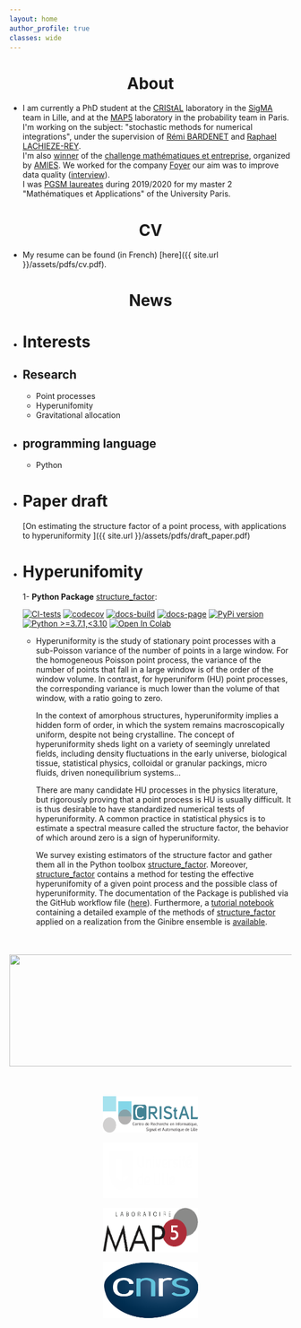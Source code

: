 ```yaml
---
layout: home
author_profile: true
classes: wide
---
```

<center> <h1>About </h1> </center>

* I am currently a PhD student at the [CRIStAL](https://www.cristal.univ-lille.fr/) laboratory in the [SigMA](https://www.cristal.univ-lille.fr/?rubrique27&eid=30) team in Lille, and at the [MAP5](https://map5.mi.parisdescartes.fr/) laboratory in the probability team in Paris.\
I'm working on the subject: "stochastic methods for numerical integrations", under the supervision of [Rémi BARDENET](http://rbardenet.github.io/) and  [Raphael LACHIEZE-REY](https://helios2.mi.parisdescartes.fr/~rlachiez/).\
I'm also [winner](https://briques2math.home.blog/2021/10/26/diala-mariem-et-mehdi-evaluation-automatique-de-la-qualite-de-donnees/) of the [challenge mathématiques et entreprise](https://challenge-maths.sciencesconf.org/), organized by [AMIES](https://www.agence-maths-entreprises.fr/public/pages/index.html). We worked for the company [Foyer](https://www.foyer.lu/en/homepage) our aim was to improve data quality ([interview](https://youtu.be/3IV06PqZ85s?t=403)).\
I was [PGSM laureates](https://applications.sciencesmaths-paris.fr/fr/les-laureats-du-programme-pgsm-master-850.htm#:~:text=France-,HAWAT,-Diala) during 2019/2020 for my master 2
"Mathématiques et Applications" of the University Paris.

<center> <h1>CV </h1> </center>

* My resume can be found (in French) [here]({{ site.url }}/assets/pdfs/cv.pdf).

<center> <h1>News </h1> </center>

* # Interests

* ## Research

    * Point processes
    * Hyperunifomity
    * Gravitational allocation

* ## programming language

  * Python

* # Paper draft

    [On estimating the structure factor of a point process, with applications to hyperuniformity ]({{ site.url }}/assets/pdfs/draft_paper.pdf)

* # Hyperunifomity

    1- **Python Package** [structure_factor](https://github.com/For-a-few-DPPs-more/structure-factor):

    [![CI-tests](https://github.com/For-a-few-DPPs-more/structure-factor/actions/workflows/ci.yml/badge.svg)](https://github.com/For-a-few-DPPs-more/structure-factor/actions/workflows/ci.yml)
    [![codecov](https://codecov.io/gh/For-a-few-DPPs-more/structure-factor/branch/main/graph/badge.svg?token=FUDADJLO2W)](https://codecov.io/gh/For-a-few-DPPs-more/structure-factor)
    [![docs-build](https://github.com/For-a-few-DPPs-more/structure-factor/actions/workflows/docs.yml/badge.svg)](https://github.com/For-a-few-DPPs-more/structure-factor/actions/workflows/docs.yml)
    [![docs-page](https://img.shields.io/badge/docs-latest-blue)](https://for-a-few-dpps-more.github.io/structure-factor/)
    [![PyPi version](https://badgen.net/pypi/v/structure-factor/)](https://pypi.org/project/structure-factor/)
    [![Python >=3.7.1,<3.10](https://img.shields.io/badge/python->=3.7.1,<3.10-blue.svg)](https://www.python.org/downloads/release/python-371/)
    [![Open In Colab](https://colab.research.google.com/assets/colab-badge.svg)](./notebooks)

  * Hyperuniformity is the study of stationary point processes with a sub-Poisson variance of the number of points in a large window. For the homogeneous Poisson point process, the variance of the number of points that fall in a large window is of the order of the window volume. In contrast, for hyperuniform (HU) point processes, the corresponding variance is much lower than the volume of that window, with a ratio going to zero.

    In the context of amorphous structures, hyperuniformity
    implies a hidden form of order, in which the system remains
    macroscopically uniform, despite not being crystalline. The
    concept of hyperuniformity sheds light on a variety of seemingly
    unrelated fields, including density fluctuations in the early universe, biological tissue, statistical physics, colloidal
    or granular packings, micro fluids, driven nonequilibrium
    systems...

    There are many candidate HU processes in the physics literature, but rigorously proving that a point process is HU is usually difficult. It is thus desirable to have standardized numerical tests of hyperuniformity. A common practice in statistical physics is to estimate a spectral measure called the structure factor, the behavior of which around zero is a sign of hyperuniformity.

    We survey existing estimators of the structure factor and gather them all in the Python toolbox [structure_factor](https://github.com/For-a-few-DPPs-more/structure-factor).
    Moreover, [structure_factor](https://github.com/For-a-few-DPPs-more/structure-factor) contains a method for testing the effective hyperunifomity of a given point process and the possible class of hyperuniformity.
    The documentation of the Package is published via the GitHub workflow file ([here](https://for-a-few-dpps-more.github.io/structure-factor/)). Furthermore, a [tutorial notebook](https://github.com/For-a-few-DPPs-more/structure-factor/blob/main/notebooks/tutorial_structure_factor.ipynb) containing a detailed example of the methods of [structure_factor](https://github.com/For-a-few-DPPs-more/structure-factor) applied on a realization from the Ginibre ensemble is [available](https://github.com/For-a-few-DPPs-more/structure-factor/blob/main/notebooks/tutorial_structure_factor.ipynb).

<div align="middle" style="margin-top: 50px">
  <img src="{{ site.url }}{{ site.baseurl }}/assets/images/si_ginibre.png" alt="" style="width:770px;height:200px;">
</div>

<div align="middle" style="margin-top: 50px">

  <a href="https://www.cristal.univ-lille.fr/en"><img class='logo' alt="logo_cristal" src="assets/images/logo_cristal.png" align="bottom" style="width:170px;height:65px;"></a>

  <a href="https://www.univ-lille.fr/home/"> <img class='logo' alt="logo_ulcille2" src="assets/images/logo_ulille2.png" align="bottom" style="width:170px;height:100px;"></a>

  <a href="https://map5.mi.parisdescartes.fr/"> <img class='logo' alt="logo_alpha3" src="assets/images/logo_alpha3.png" align="bottom" style="width:170px;height:80px;"></a>

   <a href="https://u-paris.fr/en/"> <img class='logo' alt="logo_aparis" src="assets/images/logo_cnrs.png" align="bottom" style="width:170px;height:100px;"></a>

</div>
